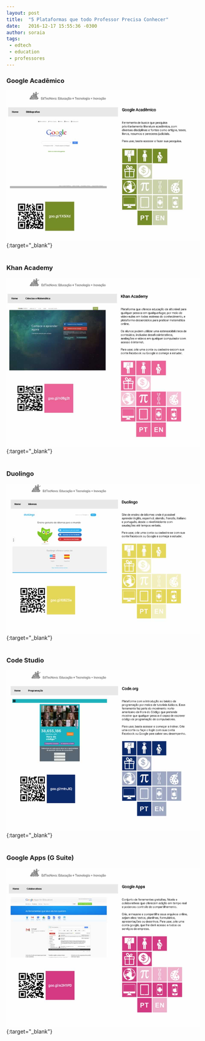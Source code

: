 ```yaml
---
layout: post
title:  "5 Plataformas que todo Professor Precisa Conhecer"
date:   2016-12-17 15:55:36 -0300
author: soraia
tags: 
 - edtech 
 - education 
 - professores
---
```


### Google Acadêmico

[![Google Acadêmico](/images/academico-edtecnova.jpg)](http://edtecnova.com.br/?page=48){:target="_blank"}
<br/><br/>

### Khan Academy

[![Khan Academy](/images/khan-edtecnova.jpg)](http://edtecnova.com.br/?page=120){:target="_blank"}
<br/><br/>

### Duolingo

[![Duolingo](/images/duolingo-edtecnova.jpg)](http://edtecnova.com.br/?page=39){:target="_blank"}
<br/><br/>

### Code Studio

[![Code Studio](/images/code-edtecnova.jpg)](http://edtecnova.com.br/?page=65){:target="_blank"}
<br/><br/>

### Google Apps (G Suite)

[![G Suite](/images/apps-edtecnova.jpg)](http://edtecnova.com.br/?page=111){:target="_blank"}
<br/><br/>

